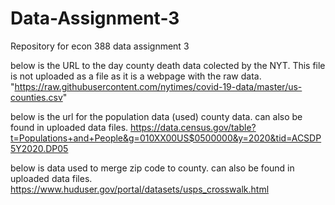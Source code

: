 # Data-Assignment-3
Repository for econ 388 data assignment 3

below is the URL to the day county death data colected by the NYT. This file is not uploaded as a file as it is a webpage with the raw data.
"https://raw.githubusercontent.com/nytimes/covid-19-data/master/us-counties.csv"

below is the url for the population data (used) county data. can also be found in uploaded data files.
https://data.census.gov/table?t=Populations+and+People&g=010XX00US$0500000&y=2020&tid=ACSDP5Y2020.DP05

below is data used to merge zip code to county. can also be found in uploaded data files. 
https://www.huduser.gov/portal/datasets/usps_crosswalk.html
